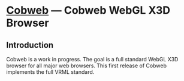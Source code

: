 [Cobweb](http://titania.create3000.de/cobweb/) — Cobweb WebGL X3D Browser
==================================================

Introduction
--------------------------------------

Cobweb is a work in progress. The goal is a full standard WebGL X3D browser for all major web browsers. This first release of Cobweb implements the full VRML standard.

